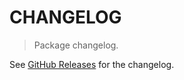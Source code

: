# CHANGELOG

> Package changelog.

See [GitHub Releases](https://github.com/stdlib-js/random-streams-kumaraswamy/releases) for the changelog.